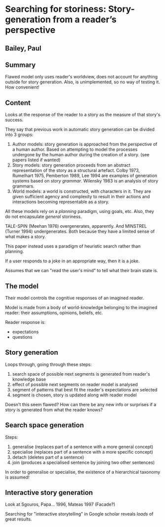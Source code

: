 # Searching for storiness: Story-generation from a reader’s perspective
## Bailey, Paul

## Summary
Flawed model only uses reader's worldview, does not account for anything outside for story generation. Also, is unimplemented, so no way of testing it. How convenient!

## Content
Looks at the response of the reader to a story as the measure of that story's success.

They say that previous work in automatic story generation can be divided into 3 groups:

1. Author models: story generation is approached from the perspective of a human author. Based on attempting to model the processes undergone by the human author during the creation of a story. (see papers listed if wanted)
2. Story models: story generation proceeds from an abstract representation of the story as a structural artefact. Colby 1973, Rumelhart 1975, Pemberton 1989, Lee 1994 are examples of generation systems based on _story grammar_. Wilensky 1983 is an analysis of story grammars.
3. World models: a world is constructed, with characters in it. They are given sufficient agency and complexity to result in their actions and interactions becoming representable as a story.

All these models rely on a _planning_ paradigm, using goals, etc.
Also, they do not encapsulate _general_ storiness.

TALE-SPIN (Meehan 1976) overgenerates, apparently. And MINSTREL (Turner 1994) undergenerates. Both because they have a limited sense of what makes a story.

This paper instead uses a paradigm of heuristic search rather than planning.

If a user responds to a joke in an appropriate way, then it is a joke.

Assumes that we can "read the user's mind" to tell what their brain state is.

## The model
Their model controls the cognitive responses of an imagined reader.

Model is made from a body of world-knowledge belonging to the imagined reader: their assumptions, opinions, beliefs, etc.

Reader response is:

- expectations
- questions

## Story generation
Loops through, going through these steps:

1. search space of possible next segments is generated from reader's knowledge base
2. effect of possible next segments on reader model is analysed
3. segment of patterns that best fit the reader's expectations are selected
4. segment is chosen, story is updated along with reader model

Doesn't this seem flawed? How can there be any new info or surprises if a story is generated from what the reader knows?

## Search space generation
Steps:

1. generalise (replaces part of a sentence with a more general concept)
2. specialise (replaces part of a sentence with a more specific concept)
3. detach (deletes part of a sentence)
4. join (produces a specialised sentence by joining two other sentences)

In order to generalise or specialise, the existence of a hierarchical taxonomy is assumed!


## Interactive story generation
Look at Sgouros, Papa... 1996, Mateas 1997 (Facade?)

Searching for "interactive storytelling" in Google scholar reveals _loads_ of great results.